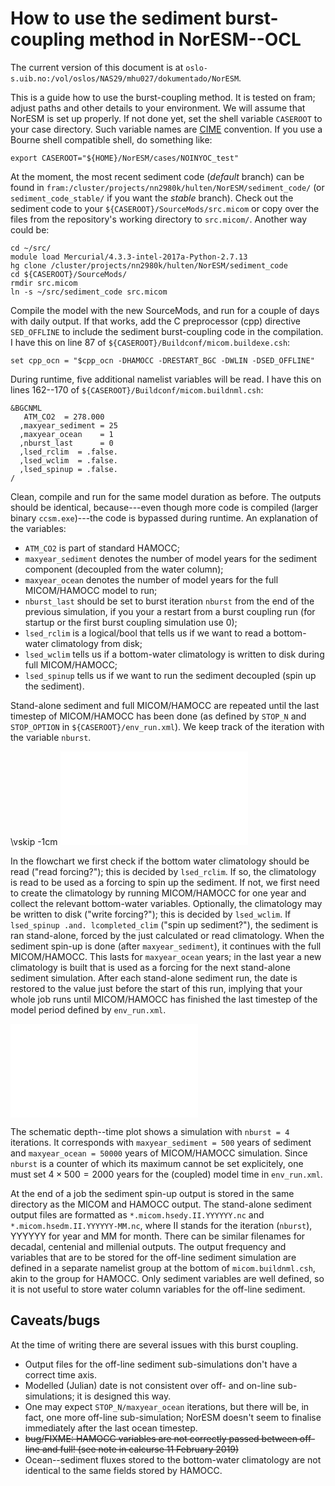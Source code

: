 How to use the sediment burst-coupling method in NorESM--OCL
=============================

The current version of this document is at
`oslo-s.uib.no:/vol/oslos/NAS29/mhu027/dokumentado/NorESM`.

This is a guide how to use the burst-coupling method.
It is tested on fram; adjust paths and other details to your environment.
We will assume that NorESM is set up properly.
If not done yet, set the shell variable `CASEROOT` to your case directory.
Such variable names are [CIME](http://esmci.github.io/cime/) convention.
If you use a Bourne shell compatible shell, do something like:

    export CASEROOT="${HOME}/NorESM/cases/NOINYOC_test"

At the moment, the most recent sediment code (*default* branch) can be found in
`fram:/cluster/projects/nn2980k/hulten/NorESM/sediment_code/` (or
`sediment_code_stable/` if you want the *stable* branch).
Check out the sediment code to your `${CASEROOT}/SourceMods/src.micom` or copy
over the files from the repository's working directory to `src.micom/`.
Another way could be:

    cd ~/src/
    module load Mercurial/4.3.3-intel-2017a-Python-2.7.13
    hg clone /cluster/projects/nn2980k/hulten/NorESM/sediment_code
    cd ${CASEROOT}/SourceMods/
    rmdir src.micom
    ln -s ~/src/sediment_code src.micom

Compile the model with the new SourceMods, and run for a couple of days
with daily output.
If that works, add the C preprocessor (cpp) directive `SED_OFFLINE` to include
the sediment burst-coupling code in the compilation.
I have this on line 87 of `${CASEROOT}/Buildconf/micom.buildexe.csh`:

    set cpp_ocn = "$cpp_ocn -DHAMOCC -DRESTART_BGC -DWLIN -DSED_OFFLINE"

During runtime, five additional namelist variables will be read.
I have this on lines 162--170 of `${CASEROOT}/Buildconf/micom.buildnml.csh`:

    &BGCNML
       ATM_CO2  = 278.000
      ,maxyear_sediment = 25
      ,maxyear_ocean    = 1
      ,nburst_last      = 0
      ,lsed_rclim  = .false.
      ,lsed_wclim  = .false.
      ,lsed_spinup = .false.
    /

Clean, compile and run for the same model duration as before.
The outputs should be identical, because---even though more code is compiled
(larger binary `ccsm.exe`)---the code is bypassed during runtime.
An explanation of the variables:

+ `ATM_CO2` is part of standard HAMOCC;
+ `maxyear_sediment` denotes the number of model years for the sediment
component (decoupled from the water column);
+ `maxyear_ocean` denotes the number of model years for the full MICOM/HAMOCC
model to run;
+ `nburst_last` should be set to burst iteration `nburst` from the end of the
previous simulation, if you your a restart from a burst coupling run (for
startup or the first burst coupling simulation use 0);
+ `lsed_rclim` is a logical/bool that tells us if we want to read a bottom-water
climatology from disk;
+ `lsed_wclim` tells us if a bottom-water climatology is written to disk during
full MICOM/HAMOCC;
+ `lsed_spinup` tells us if we want to run the sediment decoupled (spin up the
sediment).

Stand-alone sediment and full MICOM/HAMOCC are repeated until the last timestep
of MICOM/HAMOCC has been done (as defined by `STOP_N` and `STOP_OPTION` in
`${CASEROOT}/env_run.xml`).
We keep track of the iteration with the variable `nburst`.

\vskip -1cm
![Flow chart](SED_flow-crop.pdf)

In the flowchart we first check if the bottom water climatology should be read
("read forcing?"); this is decided by `lsed_rclim`.
If so, the climatology is read to be used as a forcing to spin up the sediment.
If not, we first need to create the climatology by running MICOM/HAMOCC for one
year and collect the relevant bottom-water variables.
Optionally, the climatology may be written to disk ("write forcing?"); this is
decided by `lsed_wclim`.
If `lsed_spinup .and. lcompleted_clim` ("spin up sediment?"), the sediment is
ran stand-alone, forced by the just calculated or read climatology.
When the sediment spin-up is done (after `maxyear_sediment`), it continues with
the full MICOM/HAMOCC.
This lasts for `maxyear_ocean` years; in the last year a new climatology is
built that is used as a forcing for the next stand-alone sediment simulation.
After each stand-alone sediment run, the date is restored to the value just
before the start of this run, implying that your whole job runs until
MICOM/HAMOCC has finished the last timestep of the model period defined by
`env_run.xml`.

![Burst coupling](burst-crop.pdf)

The schematic depth--time plot shows a simulation with `nburst = 4`
iterations.
It corresponds with `maxyear_sediment = 500` years of sediment and
`maxyear_ocean = 50000` years of MICOM/HAMOCC simulation.
Since `nburst` is a counter of which its maximum cannot be set explicitely, one
must set $4\times 500 = 2000$ years for the (coupled) model time in `env_run.xml`.

At the end of a job the sediment spin-up output is stored in the same directory
as the MICOM and HAMOCC output.
The stand-alone sediment output files are formatted as
`*.micom.hsedy.II.YYYYYY.nc` and `*.micom.hsedm.II.YYYYYY-MM.nc`, where II stands
for the iteration (`nburst`), YYYYYY for year and MM for month.
There can be similar filenames for decadal, centenial and millenial outputs.
The output frequency and variables that are to be stored for the
off-line sediment simulation are defined in a separate namelist group at
the bottom of `micom.buildnml.csh`, akin to the group for HAMOCC.
Only sediment variables are well defined, so it is not useful to store
water column variables for the off-line sediment.

## Caveats/bugs

At the time of writing there are several issues with this burst coupling.

- Output files for the off-line sediment sub-simulations don't have a
  correct time axis.
- Modelled (Julian) date is not consistent over off- and on-line
  sub-simulations; it is designed this way.
- One may expect `STOP_N/maxyear_ocean` iterations, but there will be,
  in fact, one more off-line sub-simulation; NorESM doesn't seem to
  finalise immediately after the last ocean timestep.
- ~~bug/FIXME: HAMOCC variables are not correctly passed between off-line
  and full!  (see note in calcurse 11 February 2019)~~
- Ocean--sediment fluxes stored to the bottom-water climatology are not
  identical to the same fields stored by HAMOCC.

